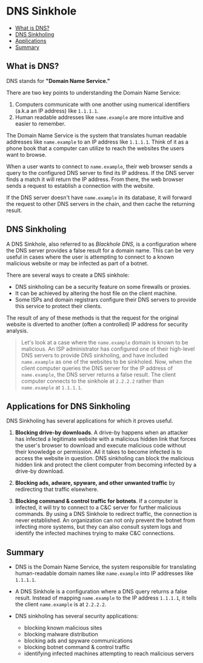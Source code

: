# DNS Sinkhole #

* [What is DNS?](#overview)
* [DNS Sinkholing](#sinkholing)
* [Applications](#applications)
* [Summary](#summary)


<h2 id="overview">What is DNS?</h2>

DNS stands for **"Domain Name Service."**

There are two key points to understanding the Domain Name Service: 

1. Computers communicate with one another using numerical identifiers (a.k.a an IP address) like `1.1.1.1`.
2. Human readable addresses like `name.example` are more intuitive and easier to remember.

The Domain Name Service is the system that translates human readable addresses like `name.example` to an IP address like `1.1.1.1`. Think of it as a phone book that a computer can utilize to reach the websites the users want to browse.

When a user wants to connect to `name.example`, their web browser sends a query to the configured DNS server to find its IP address. If the DNS server finds a match it will return the IP address. From there, the web browser sends a request to establish a connection with the website. 

If the DNS server doesn't have `name.example` in its database, it will forward the request to other DNS servers in the chain, and then cache the returning result.


<h2 id="sinkholing">DNS Sinkholing</h2>

A DNS Sinkhole, also referred to as *Blackhole DNS*, is a configuration where the DNS server provides a false result for a domain name. This can be very useful in cases where the user is attempting to connect to a known malicious website or may be infected as part of a botnet. 

There are several ways to create a DNS sinkhole: 

* DNS sinkholing can be a security feature on some firewalls or proxies.
* It can be achieved by altering the host file on the client machine.
* Some ISPs and domain registrars configure their DNS servers to provide this service to protect their clients. 

The result of any of these methods is that the request for the original website is diverted to another (often a controlled) IP address for security analysis.

>Let's look at a case where the `name.example` domain is known to be malicious. An ISP administrator has configured one of their high-level DNS servers to provide DNS sinkholing, and have included `name.example` as one of the websites to be sinkholed. Now, when the client computer queries the DNS server for the IP address of `name.example`, the DNS server returns a false result. The client computer connects to the sinkhole at `2.2.2.2` rather than `name.example` at `1.1.1.1`.


<h2 id="applications">Applications for DNS Sinkholing</h2>

DNS Sinkholing has several applications for which it proves useful.

1. **Blocking drive-by downloads**. A drive-by happens when an attacker has infected a legitimate website with a malicious hidden link that forces the user's browser to download and execute malicious code without their knowledge or permission. All it takes to become infected is to access the website in question. DNS sinkholing can block the malicious hidden link and protect the client computer from becoming infected by a drive-by download.

2. **Blocking ads, adware, spyware, and other unwanted traffic** by redirecting that traffic elsewhere.

3. **Blocking command & control traffic for botnets**. If a computer is infected, it will try to connect to a C&C server for further malicious commands. By using a DNS Sinkhole to redirect traffic, the connection is never established. An organization can not only prevent the botnet from infecting more systems, but they can also consult system logs and identify the infected machines trying to make C&C connections.


<h2 id="summary">Summary</h2>

* DNS is the Domain Name Service, the system responsible for translating human-readable domain names like `name.example` into IP addresses like `1.1.1.1`.

* A DNS Sinkhole is a configuration where a DNS query returns a false result. Instead of mapping `name.example` to the IP address `1.1.1.1`, it tells the client `name.example` is at `2.2.2.2`. 

* DNS sinkholing has several security applications: 
	* blocking known malicious sites
	* blocking malware distribution
	* blocking ads and spyware communications
	* blocking botnet command & control traffic
	* identifying infected machines attempting to reach malicious servers
